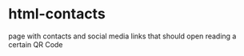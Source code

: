 # html-contacts
page with contacts and social media links that should open reading a certain QR Code
